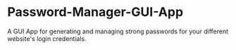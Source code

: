 # Password-Manager-GUI-App
A GUI App for generating and managing strong passwords for your different website's login credentials.
